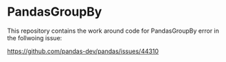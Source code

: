 # PandasGroupBy
 This repository contains the work around code for PandasGroupBy error in the follwoing issue:

 https://github.com/pandas-dev/pandas/issues/44310


